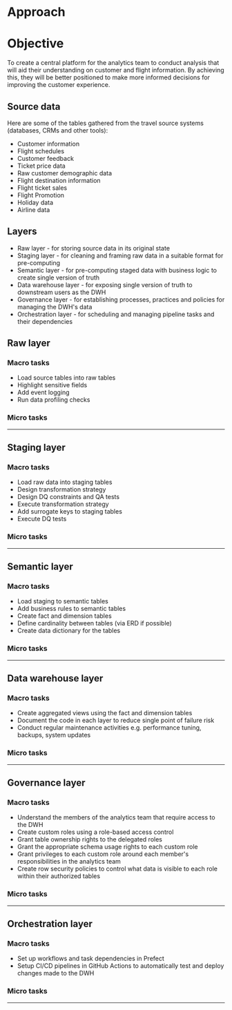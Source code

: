# Approach 



# Objective 

To create a central platform for the analytics team to conduct analysis that will aid their understanding on customer and flight information. By achieving this, they will be better positioned to make more informed decisions for improving the customer experience.  


## Source data 

Here are some of the tables gathered from the travel source systems (databases, CRMs and other tools):

- Customer information
- Flight schedules
- Customer feedback
- Ticket price data
- Raw customer demographic data
- Flight destination information
- Flight ticket sales
- Flight Promotion
- Holiday data
- Airline data


## Layers 

* Raw layer - for storing source data in its original state 
* Staging layer - for cleaning and framing raw data in a suitable format for pre-computing
* Semantic layer - for pre-computing staged data with business logic to create single version of truth 
* Data warehouse layer - for exposing single version of truth to downstream users as the DWH
* Governance layer - for establishing processes, practices and policies for managing the DWH's data  
* Orchestration layer - for scheduling and managing pipeline tasks and their dependencies 




## Raw layer

### Macro tasks

- Load source tables into raw tables
- Highlight sensitive fields
- Add event logging
- Run data profiling checks


### Micro tasks


***

## Staging layer 

### Macro tasks

- Load raw data into staging tables
- Design transformation strategy
- Design DQ constraints and QA tests
- Execute transformation strategy
- Add surrogate keys to staging tables
- Execute DQ tests

### Micro tasks


***

## Semantic layer  

### Macro tasks
- Load staging to semantic tables
- Add business rules to semantic tables
- Create fact and dimension tables
- Define cardinality between tables (via ERD if possible)
- Create data dictionary for the tables

### Micro tasks


***

## Data warehouse layer 

### Macro tasks
- Create aggregated views using the fact and dimension tables
- Document the code in each layer to reduce single point of failure risk
- Conduct regular maintenance activities e.g. performance tuning, backups, system updates

### Micro tasks


***

## Governance layer 

### Macro tasks
- Understand the members of the analytics team that require access to the DWH
- Create custom roles using a role-based access control
- Grant table ownership rights to the delegated roles
- Grant the appropriate schema usage rights to each custom role
- Grant privileges to each custom role around each member's responsibilities in the analytics team
- Create row security policies to control what data is visible to each role within their authorized tables

### Micro tasks


***

## Orchestration layer 

### Macro tasks


- Set up workflows and task dependencies in Prefect
- Setup CI/CD pipelines in GitHub Actions to automatically test and deploy changes made to the DWH

### Micro tasks


***
